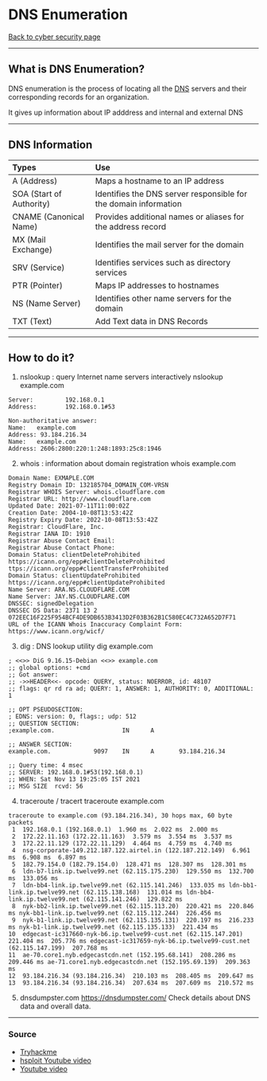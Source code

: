 # DNS Enumeration
[Back to cyber security page](./index.md)

---

## What is DNS Enumeration?
DNS enumeration is the process of locating all the [DNS](../Networking/Protocols/DNS.md) servers and their corresponding records for an organization.

It gives up information about IP adddress and internal and external DNS

---

## DNS Information

|Types|Use|
|:--|:-|
|A (Address)| Maps a hostname to an IP address |
|SOA (Start of Authority)|Identifies the DNS server responsible for the domain information|
|CNAME (Canonical Name)| Provides additional names or aliases for the address record |
|MX (Mail Exchange)|Identifies the mail server for the domain|
|SRV (Service) |Identifies services such as directory services|
|PTR (Pointer) |Maps IP addresses to hostnames |
|NS (Name Server)|Identifies other name servers for the domain|
|TXT (Text) | Add Text data in DNS Records

---

## How to do it?
1. nslookup : query Internet name servers interactively
nslookup example.com
```
Server:         192.168.0.1
Address:        192.168.0.1#53

Non-authoritative answer:
Name:   example.com
Address: 93.184.216.34
Name:   example.com
Address: 2606:2800:220:1:248:1893:25c8:1946
```

2. whois : information about domain registration
whois example.com
```
Domain Name: EXMAPLE.COM
Registry Domain ID: 132185704_DOMAIN_COM-VRSN
Registrar WHOIS Server: whois.cloudflare.com
Registrar URL: http://www.cloudflare.com
Updated Date: 2021-07-11T11:00:02Z
Creation Date: 2004-10-08T13:53:42Z
Registry Expiry Date: 2022-10-08T13:53:42Z
Registrar: CloudFlare, Inc.
Registrar IANA ID: 1910
Registrar Abuse Contact Email:
Registrar Abuse Contact Phone:
Domain Status: clientDeleteProhibited https://icann.org/epp#clientDeleteProhibited
ttps://icann.org/epp#clientTransferProhibited
Domain Status: clientUpdateProhibited https://icann.org/epp#clientUpdateProhibited
Name Server: ARA.NS.CLOUDFLARE.COM
Name Server: JAY.NS.CLOUDFLARE.COM
DNSSEC: signedDelegation
DNSSEC DS Data: 2371 13 2 072EEC16F225F954BCF4DE9DB653B3413D2F03B362B1C580EC4C732A652D7F71
URL of the ICANN Whois Inaccuracy Complaint Form: https://www.icann.org/wicf/
 ```
 
3. dig : DNS lookup utility
dig example.com    
```
; <<>> DiG 9.16.15-Debian <<>> example.com
;; global options: +cmd
;; Got answer:
;; ->>HEADER<<- opcode: QUERY, status: NOERROR, id: 48107
;; flags: qr rd ra ad; QUERY: 1, ANSWER: 1, AUTHORITY: 0, ADDITIONAL: 1

;; OPT PSEUDOSECTION:
; EDNS: version: 0, flags:; udp: 512
;; QUESTION SECTION:
;example.com.                   IN      A

;; ANSWER SECTION:
example.com.            9097    IN      A       93.184.216.34

;; Query time: 4 msec
;; SERVER: 192.168.0.1#53(192.168.0.1)
;; WHEN: Sat Nov 13 19:25:05 IST 2021
;; MSG SIZE  rcvd: 56

```

4.  traceroute / tracert
traceroute example.com
```
traceroute to example.com (93.184.216.34), 30 hops max, 60 byte packets
 1  192.168.0.1 (192.168.0.1)  1.960 ms  2.022 ms  2.000 ms
 2  172.22.11.163 (172.22.11.163)  3.579 ms  3.554 ms  3.537 ms
 3  172.22.11.129 (172.22.11.129)  4.464 ms  4.759 ms  4.740 ms
 4  nsg-corporate-149.212.187.122.airtel.in (122.187.212.149)  6.961 ms  6.908 ms  6.897 ms
 5  182.79.154.0 (182.79.154.0)  128.471 ms  128.307 ms  128.301 ms
 6  ldn-b7-link.ip.twelve99.net (62.115.175.230)  129.550 ms  132.700 ms  133.056 ms
 7  ldn-bb4-link.ip.twelve99.net (62.115.141.246)  133.035 ms ldn-bb1-link.ip.twelve99.net (62.115.138.168)  131.014 ms ldn-bb4-link.ip.twelve99.net (62.115.141.246)  129.822 ms
 8  nyk-bb2-link.ip.twelve99.net (62.115.113.20)  220.421 ms  220.846 ms nyk-bb1-link.ip.twelve99.net (62.115.112.244)  226.456 ms
 9  nyk-b1-link.ip.twelve99.net (62.115.135.131)  220.197 ms  216.233 ms nyk-b1-link.ip.twelve99.net (62.115.135.133)  221.434 ms
10  edgecast-ic317660-nyk-b6.ip.twelve99-cust.net (62.115.147.201)  221.404 ms  205.776 ms edgecast-ic317659-nyk-b6.ip.twelve99-cust.net (62.115.147.199)  207.768 ms
11  ae-70.core1.nyb.edgecastcdn.net (152.195.68.141)  208.286 ms  209.446 ms ae-71.core1.nyb.edgecastcdn.net (152.195.69.139)  209.363 ms
12  93.184.216.34 (93.184.216.34)  210.103 ms  208.405 ms  209.647 ms
13  93.184.216.34 (93.184.216.34)  207.634 ms  207.609 ms  210.572 ms
```

5. dnsdumpster.com
https://dnsdumpster.com/
Check details about DNS data and overall data.

---

### Source
- [Tryhackme](https://tryhackme.com/room/passiverecon)
- [hsploit Youtube video](https://youtu.be/rQ-dc5kwRtU)
- [Youtube video]()